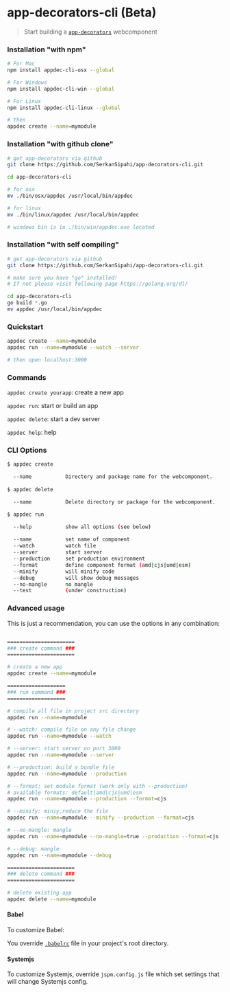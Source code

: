 # app-decorators-cli (Beta)

> Start building a [`app-decorators`](https://github.com/SerkanSipahi/app-decorators) webcomponent

### Installation "with npm"
```sh
# For Mac
npm install appdec-cli-osx --global

# For Windows
npm install appdec-cli-win --global

# For Linux
npm install appdec-cli-linux --global

# then
appdec create --name=mymodule
```

### Installation "with github clone"
```sh
# get app-decorators via github
git clone https://github.com/SerkanSipahi/app-decorators-cli.git

cd app-decorators-cli

# for osx
mv ./bin/osx/appdec /usr/local/bin/appdec

# for linux
mv ./bin/linux/appdec /usr/local/bin/appdec

# windows bin is in ./bin/win/appdec.exe located
```

### Installation "with self compiling"

```sh
# get app-decorators via github
git clone https://github.com/SerkanSipahi/app-decorators-cli.git

# make sure you have "go" installed!
# If not please visit following page https://golang.org/dl/

cd app-decorators-cli
go build *.go
mv appdec /usr/local/bin/appdec
```

### Quickstart
```sh
appdec create --name=mymodule
appdec run --name=mymodule --watch --server

# then open localhost:3000
```

### Commands

`appdec create yourapp`: create a new app

`appdec run`: start or build an app

`appdec delete`: start a dev server

`appdec help`: help

### CLI Options

```sh
$ appdec create

  --name           Directory and package name for the webcomponent.
  
$ appdec delete

  --name           Delete directory or package for the webcomponent.

$ appdec run

  --help           show all options (see below)
  
  --name           set name of component
  --watch          watch file                                           [default: false]
  --server         start server                                         [default: false]
  --production     set production environment                           [default: false]
  --format         define component format (amd|cjs|umd|esm)            [default: "default"]
  --minify         will minify code                                     [default: false]
  --debug          will show debug messages                             [default: false]
  --no-mangle      no mangle                                            [default: false]
  --test           (under construction)                                 [default: false]
```

### Advanced usage

This is just a recommendation, you can use the options in any combination:
```sh

======================
### create command ###
======================

# create a new app
appdec create --name=mymodule

===================
### run command ###
===================

# compile all file in project src directory
appdec run --name=mymodule

# --watch: compile file on any file change
appdec run --name=mymodule --watch

# --server: start server on port 3000
appdec run --name=mymodule --server

# --production: build a bundle file
appdec run --name=mymodule --production

# --format: set module format (work only with --production)
# available formats: default|amd|cjs|umd|esm
appdec run --name=mymodule --production --format=cjs

# --minify: miniy,reduce the file
appdec run --name=mymodule --minify --production --format=cjs

# --no-mangle: mangle
appdec run --name=mymodule --no-mangle=true --production --format=cjs --minify

# --debug: mangle
appdec run --name=mymodule --debug

======================
### delete command ###
======================

# delete existing app
appdec delete --name=mymodule
```

#### Babel

To customize Babel:

You override [`.babelrc`](https://babeljs.io/docs/usage/babelrc/) file in your project's root directory.

#### Systemjs

To customize Systemjs, override ```jspm.config.js``` file which set settings that will change Systemjs config.
